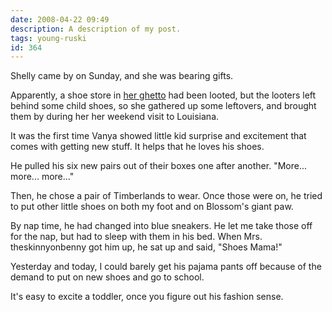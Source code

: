 ```yaml
---
date: 2008-04-22 09:49
description: A description of my post.
tags: young-ruski
id: 364
---
```

Shelly came by on Sunday, and she was bearing gifts.

Apparently, a shoe store in <a href="http://theskinnyonbenny.com/x/shellynjIndex.php">her ghetto</a> had been looted, but the looters left behind some child shoes, so she gathered up some leftovers, and brought them by during her her weekend visit to Louisiana.
<!--more-->
It was the first time Vanya showed little kid surprise and excitement that comes with getting new stuff.  It helps that he loves his shoes.

He pulled his six new pairs out of their boxes one after another.  "More... more...  more..."

Then, he chose a pair of Timberlands to wear.  Once those were on, he tried to put other little shoes on both my foot and on Blossom's giant paw.

By nap time, he had changed into blue sneakers.  He let me take those off for the nap, but had to sleep with them in his bed.  When Mrs. theskinnyonbenny got him up, he sat up and said, "Shoes Mama!"

Yesterday and today, I could barely get his pajama pants off because of the demand to put on new shoes and go to school.

It's easy to excite a toddler, once you figure out his fashion sense.